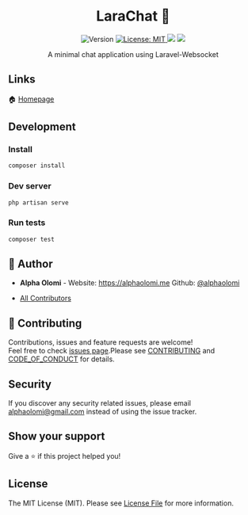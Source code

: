 <h1 align="center">LaraChat 👋</h1>
<p align="center">
  <img alt="Version" src="https://img.shields.io/badge/version-1.0.2+1-blue.svg?cacheSeconds=2592000" />
  <a href="#" target="_blank">
    <img alt="License: MIT" src="https://img.shields.io/badge/License-MIT-yellow.svg" />
  </a>
  <a target="_blank" href="https://travis-ci.com/github/alphaolomi/laravel-websockets">
    <img src="https://travis-ci.com/alphaolomi/laravel-websockets.svg?branch=master" /></a>
  <a target="_blank" href="https://codecov.io/gh/alphaolomi/laravel-websockets">
  <img src="https://codecov.io/gh/alphaolomi/laravel-websockets/branch/master/graph/badge.svg" /></a>
</p>

<p align="center">
A minimal chat application using Laravel-Websocket
</p>

## Links

🏠 [Homepage](https://github.com/alphaolomi/laravel-websockets)


<!-- ![img](./docs/screenshot.jpg) -->

## Development

### Install

```sh
composer install
```

### Dev server

```sh
php artisan serve
```

### Run tests

```sh
composer test
```

## 👤 Author


- **Alpha Olomi** - Website: https://alphaolomi.me Github: [@alphaolomi](https://github.com/alphaolomi)

-   [All Contributors][link-contributors]

## 🤝 Contributing

Contributions, issues and feature requests are welcome!<br />Feel free to check [issues page](https://github.com/alphaolomi/laravel-websockets/issues).Please see [CONTRIBUTING](./.github/CONTRIBUTING.md) and [CODE_OF_CONDUCT](./.github/CODE_OF_CONDUCT.md) for details.


## Security

If you discover any security related issues, please email [alphaolomi@gmail.com](mailto:alphaolomi@gmail.com) instead of using the issue tracker.

## Show your support

Give a ⭐️ if this project helped you!

## License

The MIT License (MIT). Please see [License File](LICENSE.md) for more information.


[link-contributors]: ../../contributors
